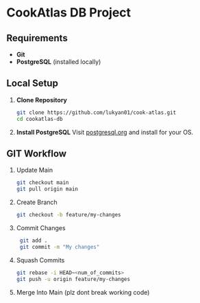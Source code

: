 # CookAtlas DB Project

## Requirements

- **Git**
- **PostgreSQL** (installed locally)

## Local Setup

1. **Clone Repository**
   ```bash
   git clone https://github.com/lukyan01/cook-atlas.git
   cd cookatlas-db
   ```

2. **Install PostgreSQL**
   Visit [postgresql.org](https://www.postgresql.org/download/) and install for your OS.

## GIT Workflow

1. Update Main
   ```bash
   git checkout main
   git pull origin main
   ```

2. Create Branch
   ```bash
   git checkout -b feature/my-changes
   ```

3. Commit Changes
   ```bash
    git add .
    git commit -m "My changes"
    ```
   
4. Squash Commits
   ```bash
   git rebase -i HEAD~<num_of_commits>
   git push -u origin feature/my-changes
   ```

5. Merge Into Main (plz dont break working code)


